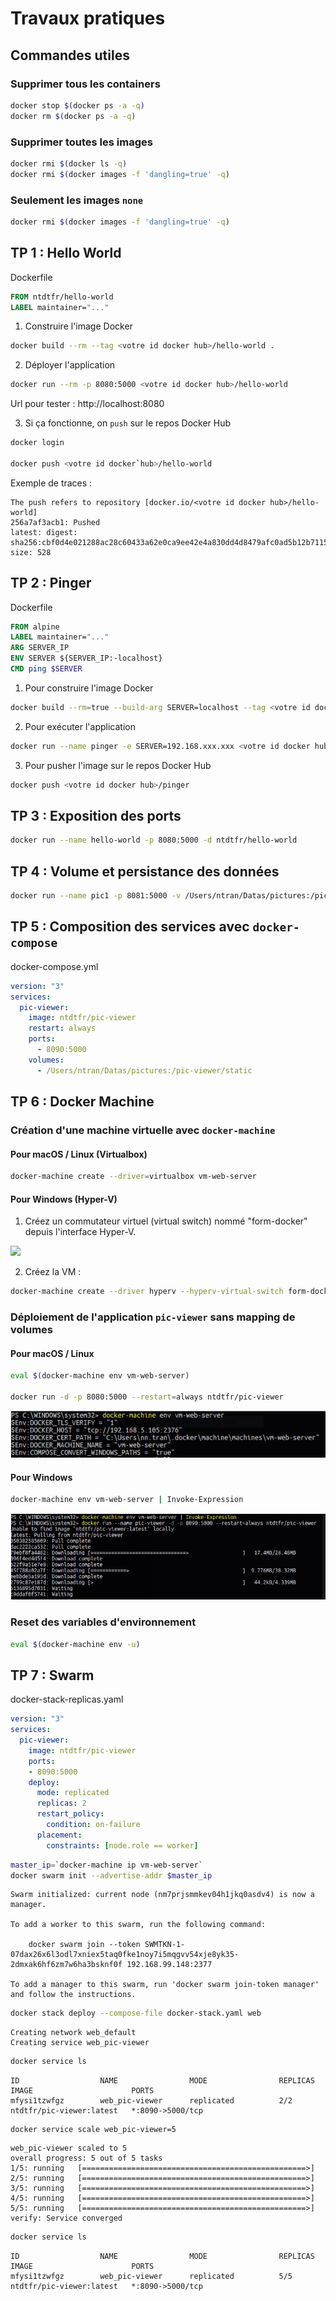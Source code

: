# Travaux pratiques

## Commandes utiles

### Supprimer tous les containers

```sh
docker stop $(docker ps -a -q)
docker rm $(docker ps -a -q)
```

### Supprimer toutes les images

```sh
docker rmi $(docker ls -q)
docker rmi $(docker images -f 'dangling=true' -q)
```

### Seulement les images `none`

```sh
docker rmi $(docker images -f 'dangling=true' -q)
```

## TP 1 : Hello World

Dockerfile

```Dockerfile
FROM ntdtfr/hello-world
LABEL maintainer="..."
```

1. Construire l'image Docker

```sh
docker build --rm --tag <votre id docker hub>/hello-world .
```

2. Déployer l'application

```sh
docker run --rm -p 8080:5000 <votre id docker hub>/hello-world
```

Url pour tester : http://localhost:8080

3. Si ça fonctionne, on `push` sur le repos Docker Hub

```sh
docker login

docker push <votre id docker`hub>/hello-world
```

Exemple de traces :

```
The push refers to repository [docker.io/<votre id docker hub>/hello-world]
256a7af3acb1: Pushed
latest: digest: sha256:cbf0d4e021288ac28c60433a62e0ca9ee42e4a830dd4d8479afc0ad5b12b7115 size: 528
```

## TP 2 : Pinger

Dockerfile

```Dockerfile
FROM alpine
LABEL maintainer="..."
ARG SERVER_IP
ENV SERVER ${SERVER_IP:-localhost}
CMD ping $SERVER
```

1. Pour construire l'image Docker

```sh
docker build --rm=true --build-arg SERVER=localhost --tag <votre id docker hub>/pinger .
```

2. Pour exécuter l'application

```sh
docker run --name pinger -e SERVER=192.168.xxx.xxx <votre id docker hub>/pinger
```

3. Pour pusher l'image sur le repos Docker Hub

```sh
docker push <votre id docker hub>/pinger
```

## TP 3 : Exposition des ports

```sh
docker run --name hello-world -p 8080:5000 -d ntdtfr/hello-world
```

## TP 4 : Volume et persistance des données

```sh
docker run --name pic1 -p 8081:5000 -v /Users/ntran/Datas/pictures:/pic-viewer/static -d ntdtfr/pic-viewer
```

## TP 5 : Composition des services avec `docker-compose`

docker-compose.yml

```yaml
version: "3"
services:
  pic-viewer:
    image: ntdtfr/pic-viewer
    restart: always
    ports:
      - 8090:5000
    volumes:
      - /Users/ntran/Datas/pictures:/pic-viewer/static
```

## TP 6 : Docker Machine

### Création d'une machine virtuelle avec `docker-machine`

#### Pour macOS / Linux (Virtualbox)

```sh
docker-machine create --driver=virtualbox vm-web-server
```

#### Pour Windows (Hyper-V)

1. Créez un commutateur virtuel (virtual switch) nommé "form-docker" depuis l'interface Hyper-V.

![](./images/virtual-switch.png)

2. Créez la VM :

```sh
docker-machine create --driver hyperv --hyperv-virtual-switch form-docker --hyperv-disk-size 2048 vm-web-server
```

### Déploiement de l'application `pic-viewer` sans mapping de volumes

#### Pour macOS / Linux

```sh
eval $(docker-machine env vm-web-server)

docker run -d -p 8080:5000 --restart=always ntdtfr/pic-viewer
```

![](./images/docker-machine-env.png)


#### Pour Windows

```sh
docker-machine env vm-web-server | Invoke-Expression
```

![](./images/docker-machine-env-expr.png)

### Reset des variables d'environnement

```sh
eval $(docker-machine env -u)
```

## TP 7 : Swarm


docker-stack-replicas.yaml

```yaml
version: "3"
services:
  pic-viewer:
    image: ntdtfr/pic-viewer
    ports:
    - 8090:5000
    deploy:
      mode: replicated
      replicas: 2
      restart_policy:
        condition: on-failure
      placement:
        constraints: [node.role == worker]
```

```sh
master_ip=`docker-machine ip vm-web-server`
docker swarm init --advertise-addr $master_ip
```

```
Swarm initialized: current node (nm7prjsmmkev04h1jkq0asdv4) is now a manager.

To add a worker to this swarm, run the following command:

    docker swarm join --token SWMTKN-1-07dax26x6l3odl7xniex5taq0fke1noy7i5mqgvv54xje8yk35-2dmxak6hf6zm7w6ha3bsknf0f 192.168.99.148:2377

To add a manager to this swarm, run 'docker swarm join-token manager' and follow the instructions.
```

```sh
docker stack deploy --compose-file docker-stack.yaml web
```

```
Creating network web_default
Creating service web_pic-viewer
```


```sh
docker service ls
```

```
ID                  NAME                MODE                REPLICAS            IMAGE                      PORTS
mfysi1tzwfgz        web_pic-viewer      replicated          2/2                 ntdtfr/pic-viewer:latest   *:8090->5000/tcp
```

```
docker service scale web_pic-viewer=5
```

```
web_pic-viewer scaled to 5
overall progress: 5 out of 5 tasks
1/5: running   [==================================================>]
2/5: running   [==================================================>]
3/5: running   [==================================================>]
4/5: running   [==================================================>]
5/5: running   [==================================================>]
verify: Service converged
```

```sh
docker service ls
```

```
ID                  NAME                MODE                REPLICAS            IMAGE                      PORTS
mfysi1tzwfgz        web_pic-viewer      replicated          5/5                 ntdtfr/pic-viewer:latest   *:8090->5000/tcp
```
